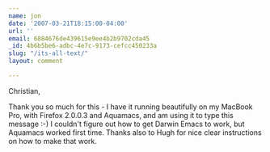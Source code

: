 ```yaml
---
name: jon
date: '2007-03-21T18:15:00-04:00'
url: ''
email: 6884676de439615e9ee4b2b9702cda45
_id: 4b6b5be6-adbc-4e7c-9173-cefcc450233a
slug: "/its-all-text/"
layout: comment

---
```


Christian,

Thank you so much for this - I have it running beautifully on my
MacBook Pro, with Firefox 2.0.0.3 and Aquamacs, and am using it to
type this message :-) I couldn't figure out how to get Darwin Emacs to
work, but Aquamacs worked first time. Thanks also to Hugh for nice
clear instructions on how to make that work.
